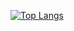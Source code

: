 
[![Top Langs](https://github-readme-stats.vercel.app/api/top-langs/?username=bysiuxvx&layout=compact)](https://github.com/anuraghazra/github-readme-stats)
